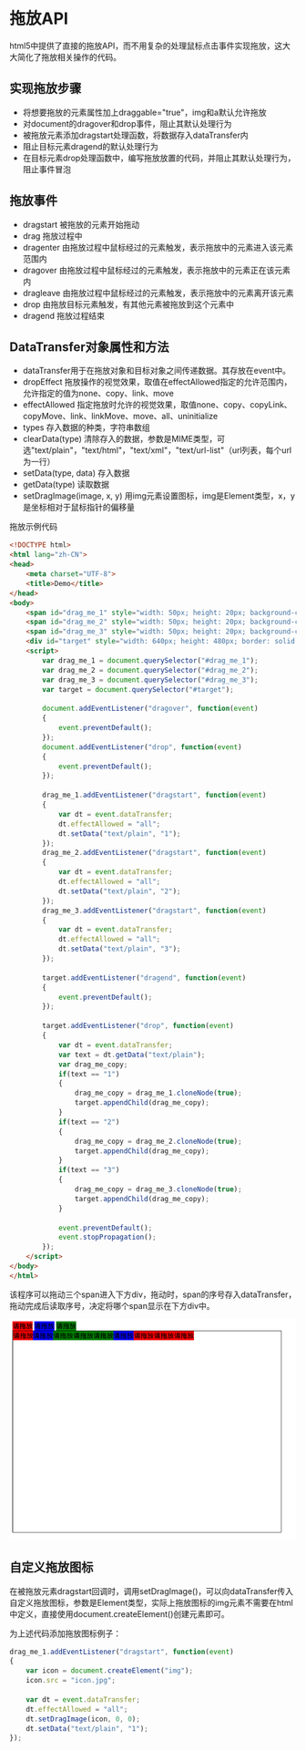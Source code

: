 # 拖放API

html5中提供了直接的拖放API，而不用复杂的处理鼠标点击事件实现拖放，这大大简化了拖放相关操作的代码。

## 实现拖放步骤

* 将想要拖放的元素属性加上draggable="true"，img和a默认允许拖放
* 对document的dragover和drop事件，阻止其默认处理行为
* 被拖放元素添加dragstart处理函数，将数据存入dataTransfer内
* 阻止目标元素dragend的默认处理行为
* 在目标元素drop处理函数中，编写拖放放置的代码，并阻止其默认处理行为，阻止事件冒泡

## 拖放事件

* dragstart 被拖放的元素开始拖动
* drag 拖放过程中
* dragenter 由拖放过程中鼠标经过的元素触发，表示拖放中的元素进入该元素范围内
* dragover 由拖放过程中鼠标经过的元素触发，表示拖放中的元素正在该元素内
* dragleave 由拖放过程中鼠标经过的元素触发，表示拖放中的元素离开该元素
* drop 由拖放目标元素触发，有其他元素被拖放到这个元素中
* dragend 拖放过程结束

## DataTransfer对象属性和方法

* dataTransfer用于在拖放对象和目标对象之间传递数据。其存放在event中。
* dropEffect 拖放操作的视觉效果，取值在effectAllowed指定的允许范围内，允许指定的值为none、copy、link、move
* effectAllowed 指定拖放时允许的视觉效果，取值none、copy、copyLink、copyMove、link、linkMove、move、all、uninitialize
* types 存入数据的种类，字符串数组
* clearData(type) 清除存入的数据，参数是MIME类型，可选"text/plain"，"text/html"，"text/xml"，"text/url-list"（url列表，每个url为一行）
* setData(type, data) 存入数据
* getData(type) 读取数据
* setDragImage(image, x, y) 用img元素设置图标，img是Element类型，x，y是坐标相对于鼠标指针的偏移量

拖放示例代码
```html
<!DOCTYPE html>
<html lang="zh-CN">
<head>
	<meta charset="UTF-8">
	<title>Demo</title>
</head>
<body>
	<span id="drag_me_1" style="width: 50px; height: 20px; background-color: red;" draggable="true">请拖放</span>
	<span id="drag_me_2" style="width: 50px; height: 20px; background-color: blue;" draggable="true">请拖放</span>
	<span id="drag_me_3" style="width: 50px; height: 20px; background-color: green;" draggable="true">请拖放</span>
	<div id="target" style="width: 640px; height: 480px; border: solid black 1px;"></div>
	<script>
		var drag_me_1 = document.querySelector("#drag_me_1");
		var drag_me_2 = document.querySelector("#drag_me_2");
		var drag_me_3 = document.querySelector("#drag_me_3");
		var target = document.querySelector("#target");

		document.addEventListener("dragover", function(event)
		{
			event.preventDefault();
		});
		document.addEventListener("drop", function(event)
		{
			event.preventDefault();
		});

		drag_me_1.addEventListener("dragstart", function(event)
		{
			var dt = event.dataTransfer;
			dt.effectAllowed = "all";
			dt.setData("text/plain", "1");
		});
		drag_me_2.addEventListener("dragstart", function(event)
		{
			var dt = event.dataTransfer;
			dt.effectAllowed = "all";
			dt.setData("text/plain", "2");
		});
		drag_me_3.addEventListener("dragstart", function(event)
		{
			var dt = event.dataTransfer;
			dt.effectAllowed = "all";
			dt.setData("text/plain", "3");
		});

		target.addEventListener("dragend", function(event)
		{
			event.preventDefault();
		});

		target.addEventListener("drop", function(event)
		{
			var dt = event.dataTransfer;
			var text = dt.getData("text/plain");
			var drag_me_copy;
			if(text == "1")
			{
				drag_me_copy = drag_me_1.cloneNode(true);
				target.appendChild(drag_me_copy);
			}
			if(text == "2")
			{
				drag_me_copy = drag_me_2.cloneNode(true);
				target.appendChild(drag_me_copy);
			}
			if(text == "3")
			{
				drag_me_copy = drag_me_3.cloneNode(true);
				target.appendChild(drag_me_copy);
			}

			event.preventDefault();
			event.stopPropagation();
		});
	</script>
</body>
</html>
```

该程序可以拖动三个span进入下方div，拖动时，span的序号存入dataTransfer，拖动完成后读取序号，决定将哪个span显示在下方div中。

![](res/1.png)

## 自定义拖放图标

在被拖放元素dragstart回调时，调用setDragImage()，可以向dataTransfer传入自定义拖放图标，参数是Element类型，实际上拖放图标的img元素不需要在html中定义，直接使用document.createElement()创建元素即可。

为上述代码添加拖放图标例子：
```javascript
drag_me_1.addEventListener("dragstart", function(event)
{
	var icon = document.createElement("img");
	icon.src = "icon.jpg";

	var dt = event.dataTransfer;
	dt.effectAllowed = "all";
	dt.setDragImage(icon, 0, 0);
	dt.setData("text/plain", "1");
});
```
